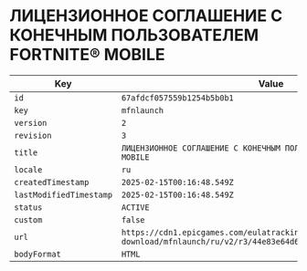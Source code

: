 # ЛИЦЕНЗИОННОЕ СОГЛАШЕНИЕ С КОНЕЧНЫМ ПОЛЬЗОВАТЕЛЕМ FORTNITE® MOBILE

| Key | Value |
| --- | ----- |
| `id` | `67afdcf057559b1254b5b0b1` |
| `key` | `mfnlaunch` |
| `version` | `2` |
| `revision` | `3` |
| `title` | `ЛИЦЕНЗИОННОЕ СОГЛАШЕНИЕ С КОНЕЧНЫМ ПОЛЬЗОВАТЕЛЕМ FORTNITE® MOBILE` |
| `locale` | `ru` |
| `createdTimestamp` | `2025-02-15T00:16:48.549Z` |
| `lastModifiedTimestamp` | `2025-02-15T00:16:48.549Z` |
| `status` | `ACTIVE` |
| `custom` | `false` |
| `url` | `https://cdn1.epicgames.com/eulatracking-download/mfnlaunch/ru/v2/r3/44e83e64d6f640585141b60a8566a442.pdf` |
| `bodyFormat` | `HTML` |
